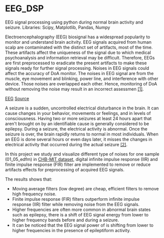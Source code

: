 # EEG_DSP
EEG signal processing using python during normal brain activity and seizure.
Libraries: Scipy, Matplotlib, Pandas, Numpy

Electroencephalography (EEG) biosignal has a widespread popularity to monitor and understand brain acitvity. EEG signals acquired from human scalp are contaminated with the distinct set of artifacts, most of the time. These artifacts affect the uniqueness of the signal due to which medical psychoanalysis and information retrieval may be difficult. Therefore, EEGs are first preprocessed to eradicate the present artifacts to make these signals ready for further signal processing. Noises in EEG signals could affect the accuracy of DoA monitor. The noises in EEG signal are from the muscle, eye movement and blinking, power line, and interference with other device. Those noises are overlapped each other. Hence, monitoring of DoA without removing the noise may result in an incorrect assessmen [[1]](https://core.ac.uk/download/pdf/11050484.pdf).

[EEG](MaryamHamzelu.github.com/EEG_DSP/img/eeg.png)
[Source](http://https://www.google.com/url?sa=i&url=https%3A%2F%2Fwww.gncdubai.com%2Ftreatments%2Fneurological-eeg%2F&psig=AOvVaw3f4VVgOGw3QU7Yj80K6UVc&ust=1646174038152000&source=images&cd=vfe&ved=0CAsQjRxqFwoTCPiTh6u6o_YCFQAAAAAdAAAAABAV)

A seizure is a sudden, uncontrolled electrical disturbance in the brain. It can cause changes in your behavior, movements or feelings, and in levels of consciousness. Having two or more seizures at least 24 hours apart that aren't brought on by an identifiable cause is generally considered to be epilepsy.
During a seizure, the electrical activity is abnormal. Once the seizure is over, the brain rapidly returns to normal in most individuals. When an EEG is done several hours or even days later, it misses the changes in electrical activity that occurred during the actual seizure [[2]](https://www.mayoclinic.org/diseases-conditions/seizure/symptoms-causes/syc-20365711).

In this project we study and visualize different type of noises for one sample (01_05_edfm) in [CHB-MIT dataset](https://www.mayoclinic.org/tests-procedures/eeg/about/pac-20393875), digital infinite impulse response (IIR) and finite impulse response (FIR) filter are implemented to remove or reduce artifacts effects for preprocessing of acquired EEG signals.

The results shows that: 

- Moving average filters (low degree) are cheap, efficient filters to remove high frequency noise.
- Finite impulse response (FIR) filters outperform infinite impulse response (IIR) filter while removing noise from the EEG signals.
- Higher frequencies are often more common in abnormal brain states such as epilepsy, there is a shift of EEG signal energy from lower to higher frequency bands before and during a seizure.
- It can be noticed that the EEG signal power of is shifting from lower to higher frequencies in the presence of epileptiform activity.
